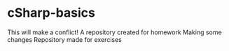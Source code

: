 # cSharp-basics
This will make a conflict!
A repository created for homework
Making some changes
Repository made for exercises

